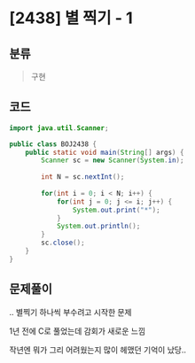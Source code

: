 # [2438] 별 찍기 - 1

## 분류
> 구현

## 코드
```java
import java.util.Scanner;

public class BOJ2438 {
	public static void main(String[] args) {
		Scanner sc = new Scanner(System.in);
		
		int N = sc.nextInt();
		
		for(int i = 0; i < N; i++) {
			for(int j = 0; j <= i; j++) {
				System.out.print("*");
			}
			System.out.println();
		}
		sc.close();
	}
}
```

## 문제풀이

.. 별찍기 하나씩 부수려고 시작한 문제

1년 전에 C로 풀었는데 감회가 새로운 느낌

작년엔 뭐가 그리 어려웠는지 많이 헤맸던 기억이 났당..